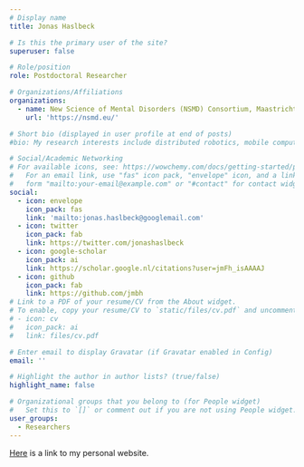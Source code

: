 ```yaml
---
# Display name
title: Jonas Haslbeck

# Is this the primary user of the site?
superuser: false 

# Role/position
role: Postdoctoral Researcher

# Organizations/Affiliations
organizations:
  - name: New Science of Mental Disorders (NSMD) Consortium, Maastricht University
    url: 'https://nsmd.eu/'

# Short bio (displayed in user profile at end of posts)
#bio: My research interests include distributed robotics, mobile computing and programmable matter.

# Social/Academic Networking
# For available icons, see: https://wowchemy.com/docs/getting-started/page-builder/#icons
#   For an email link, use "fas" icon pack, "envelope" icon, and a link in the
#   form "mailto:your-email@example.com" or "#contact" for contact widget.
social:
  - icon: envelope
    icon_pack: fas
    link: 'mailto:jonas.haslbeck@googlemail.com'
  - icon: twitter
    icon_pack: fab
    link: https://twitter.com/jonashaslbeck
  - icon: google-scholar
    icon_pack: ai
    link: https://scholar.google.nl/citations?user=jmFh_isAAAAJ
  - icon: github
    icon_pack: fab
    link: https://github.com/jmbh
# Link to a PDF of your resume/CV from the About widget.
# To enable, copy your resume/CV to `static/files/cv.pdf` and uncomment the lines below.
# - icon: cv
#   icon_pack: ai
#   link: files/cv.pdf

# Enter email to display Gravatar (if Gravatar enabled in Config)
email: ''

# Highlight the author in author lists? (true/false)
highlight_name: false

# Organizational groups that you belong to (for People widget)
#   Set this to `[]` or comment out if you are not using People widget.
user_groups:
  - Researchers
---
```

[Here](https://jonashaslbeck.com/) is a link to my personal website.
